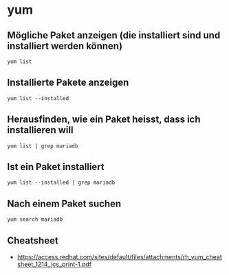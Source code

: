 # yum 

## Mögliche Paket anzeigen (die installiert sind und installiert werden können)

```
yum list
```

## Installierte Pakete anzeigen 

```
yum list --installed 
```

## Herausfinden, wie ein Paket heisst, dass ich installieren will

```
yum list | grep mariadb 

```

## Ist ein Paket installiert 

```
yum list --installed | grep mariadb 
```

## Nach einem Paket suchen 

```
yum search mariadb 

```


## Cheatsheet

  * https://access.redhat.com/sites/default/files/attachments/rh_yum_cheatsheet_1214_jcs_print-1.pdf
